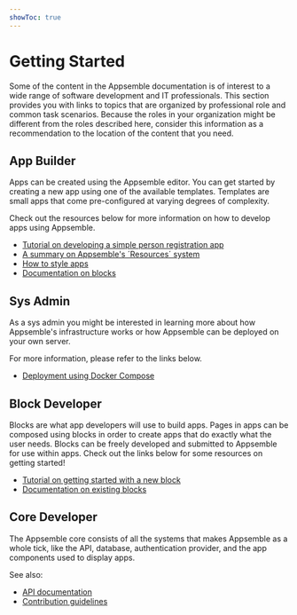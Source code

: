 ```yaml
---
showToc: true
---
```


# Getting Started

Some of the content in the Appsemble documentation is of interest to a wide range of software
development and IT professionals. This section provides you with links to topics that are organized
by professional role and common task scenarios. Because the roles in your organization might be
different from the roles described here, consider this information as a recommendation to the
location of the content that you need.

## App Builder

Apps can be created using the Appsemble editor. You can get started by creating a new app using one
of the available templates. Templates are small apps that come pre-configured at varying degrees of
complexity.

Check out the resources below for more information on how to develop apps using Appsemble.

- [Tutorial on developing a simple person registration app](app-development.md)
- [A summary on Appsemble's ´Resources´ system](appsemble-resources.md)
- [How to style apps](theming.md)
- [Documentation on blocks](blocks/blocks.md)

## Sys Admin

As a sys admin you might be interested in learning more about how Appsemble's infrastructure works
or how Appsemble can be deployed on your own server.

For more information, please refer to the links below.

- [Deployment using Docker Compose](deployment-using-docker-compose.md)

## Block Developer

Blocks are what app developers will use to build apps. Pages in apps can be composed using blocks in
order to create apps that do exactly what the user needs. Blocks can be freely developed and
submitted to Appsemble for use within apps. Check out the links below for some resources on getting
started!

- [Tutorial on getting started with a new block](developing-blocks.md)
- [Documentation on existing blocks](blocks/blocks.md)

## Core Developer

The Appsemble core consists of all the systems that makes Appsemble as a whole tick, like the API,
database, authentication provider, and the app components used to display apps.

See also:

- [API documentation](https://staging.appsemble.app/api-explorer)
- [Contribution guidelines](https://gitlab.com/appsemble/appsemble/blob/master/CONTRIBUTING.md)
